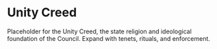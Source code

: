 # Unity Creed

Placeholder for the Unity Creed, the state religion and ideological foundation of the Council. Expand with tenets, rituals, and enforcement.